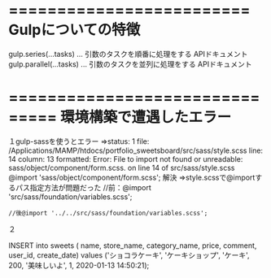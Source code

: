 =========================
Gulpについての特徴
=========================
gulp.series(...tasks) ... 引数のタスクを順番に処理をする APIドキュメント
gulp.parallel(...tasks) ... 引数のタスクを並列に処理をする APIドキュメント


===============================
環境構築で遭遇したエラー
===============================

１gulp-sassを使うとエラー
  =>status: 1
    file: /Applications/MAMP/htdocs/portfolio_sweetsboard/src/sass/style.scss
    line: 14
    column: 13
    formatted: Error: File to import not found or unreadable: sass/object/component/form.scss.
        on line 14 of src/sass/style.scss
        @import 'sass/object/component/form.scss';
    解決
    =>style.scssで@importするパス指定方法が問題だった
    //前：@import 'src/sass/foundation/variables.scss';

    //後@import '../../src/sass/foundation/variables.scss';

２

INSERT into sweets ( name, store_name, category_name, price, comment,  user_id, create_date)
values ('ショコラケーキ', 'ケーキショップ', 'ケーキ', 200, '美味しいよ',  1, 2020-01-13 14:50:21);